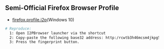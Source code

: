## Semi-Official Firefox Browser Profile

  * [firefox.profile.i2p](https:/github.com/eyedeekay/various-i2p-browsers/tree/master/firefox.profile.i2p/)(Windows 10)

```sh
# Reproduce:
  1: Open I2PBrowser launcher via the shortcut
  2: Copy-paste the following base32 address: http:/rcwtb3h46mcsm4jkpg5buinikn3oxc7j54wgokxuupmyquifhuvq.b32.i2p/
  3: Press the fingerprint button.
```

